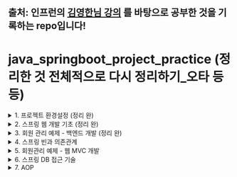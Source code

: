 ## 출처: 인프런의 [김영한님 강의](https://www.inflearn.com/course/%EC%8A%A4%ED%94%84%EB%A7%81-%EC%9E%85%EB%AC%B8-%EC%8A%A4%ED%94%84%EB%A7%81%EB%B6%80%ED%8A%B8) 를 바탕으로 공부한 것을 기록하는 repo입니다!

# java_springboot_project_practice (정리한 것 전체적으로 다시 정리하기_오타 등등)

<details>
<summary>1. 프로젝트 환경설정 (정리 완)</summary>
<div markdown="1">

## 1. 프로젝트 환경설정 <br>
### 1-1. 프로젝트 생성
spring에서 운영하는 사이트로, spring boot 기반으로 프로젝트를 만들어주는 사이트

[spring initializer](https://start.spring.io/) ![](./images/chap1/1-1.png)
![](./images/chap1/1-2.png) 

<참고사이트: [[Java] Gradle, Groovy Gradle, Kotlin Gradle — 일단은 내 이야기](https://kdhyo98.tistory.com/87#Gradle%20%EC%9D%B4%EB%9E%80%3F-1), [Gradle User Manual](https://docs.gradle.org/current/userguide/userguide.html), [Kotlin DSL, Gradle 빌드 기본 언어 채택… 왜 Kotlin DSL일까?](https://blog.imqa.io/kotlin-dsl/), [‘Gradle Kotlin DSL’ 이야기 | 우아한형제들 기술블로그](https://techblog.woowahan.com/2625/)>

**Project**

- Gradle Groovy
  

**Language**

- Java
  

**Spring Boot**

- 원하는 버전, (SNAPSHOT - 만들고 있는 버전, M 시리즈 - 정식 릴리즈되지 않은 버전, 숫자만 있는 버전 - 정식 릴리즈 버전)
  

**Project metadata**

- Group - 보통 기업 도메인 명 (상관없다면 아무거나 적어도 무방)
  
- Artifact - 빌드 되어서 나오는 결과물
  
- Name, Description, Package name - 그대로 두거나 본인이 작성해도 무방
  

**ADD Dependencies...**

- 어떤 라이브러리를 이용할 것인가 정하는 것
  
- 웹 프로젝트라면 Spring web 검색해서 추가


**Generate**

- zip 파일이 다운되고 이를 Intellij에서 import하면 된다. <br><br>


  

Maven 이란

- 프로젝트를 진행하게 되면 많은 라이브러리들을 활용하게 되는데, 사용되는 그 수가 많아지면 이를 관리하는 것이 힘들어진다.
  
- Maven은 내가 사용한 라이브러리뿐만 아니라, 해당 라이브러리가 작동하는데 필요한 다른 라이브러리들까지 관리해서 네트워크를 통해 자동으로 다운 받아준다.
  
- 프로젝트의 전체적인 라이프사이클을 관리하는 도구이다.
  

Gradle 이란

- 기본적으로 빌드 배포 도구(Build Tool)이다.  JAVA, C/C++, Python 등을 지원한다.
  
- Maven은 XML로 라이브러리를 정의하고 활용하나 Gradle의 경우 별도의 빌드스크립트를 통해 사용할 어플리케이션 버전, 라이브러리 등의 항목을 설정할 수 있다.
  
- 장점으로는 스크립트 언어로 구성되어서 XML과 달리 변수 선언, if, else, for등의 로직이 구현가능하여 간결하게 코드 작성이 가능하다.
  

Gradle을 쓰는 이유

레거시 프로젝트, 과거 프로젝트의 경우 Maven으로 남아있는게 있지만, 요즘은 Gradle로 넘어가는 추세이다.<br><br><br>

<p align="center"><img src="./images/chap1/1-3.png"></p>

- java 밑에 패키지와 소스파일이 있음
  
- test는 테스트 코드와 관련된 파일들이 들어가 있음
  
  - 요즘 개발 트렌드에서는 테스트코드가 중요하다는 것을 의미
    
- resource 파일은 java 코드 파일을 제외한 xml 이나 설정 파일들이 들어가 있음

## [IntelliJ] Java 버전 바꾸는 법(JDK 버전)
**<u>오류사항 발생</u>**
- No matching variant of org.springframework.boot:spring-boot-gradle-plugin:3.1.3 was found. The consumer was configured to find a library for use during runtime, compatible with Java 8, packaged as a jar, and its dependencies declared externally, as well as attribute 'org.gradle.plugin.api-version' with value '8.2.1' but:

### 1. Project(단축키 Crtl + Shift + Alt + S)
  
  - 스프링 부트 3버전 대부터는 JDK 17부터 지원하기 때문에 jdk 1.8(java8)로 빌드하려고 할 때 발생하는 오류
    
  - SDK 17로 설정
    
  - Language level: SDK default
<p align="center"><img src="./images/chap1/1-4.png"></p>
    
### 2. Modules
  
  - Language level 변경
<p align="center"><img src="./images/chap1/1-5.png"></p>
    
### 3. SDKs 설정
  
  - 원하는 JDK 설정  
<p align="center"><img src="./images/chap1/1-6.png"></p>
  
### 4. Project Setting (단축키 Ctrl + Alt + S)
  
  - Build,Execution,Deployment  -> Build Tools -> Gradle
    
  - Gradle JVM 변경
<p align="center"><img src="./images/chap1/1-7.png"></p>
    
  - Build,Execution,Deployment  -> Compiler -> Java Compiler
    
  - Project bytecode version 변경  
<p align="center"><img src="./images/chap1/1-8.png"></p>
  
### 5. OS JDK 환경변수 설정 다시하기
  
<p align="center"><img src="./images/chap1/1-9.png"></p>
<p align="center"><img src="./images/chap1/1-10.png"></p>
  

## 수행 결과

<p align="center"><img src="./images/chap1/1-11.png"></p>

- 여기서,
  
<p align="center"><img src="./images/chap1/1-12.png"></p>
  
<p align="center"><img src="./images/chap1/1-13.png"></p>
  
<p align="center"><img src="./images/chap1/1-14.png"></p>
  
  - Stop하면
    
  
<p align="center"><img src="./images/chap1/1-15.png"></p>
  
- 동작원리
  
   ```java
    @SpringBootApplication
    public class HelloSpringApplication {
    
    	public static void main(String[] args) {
    		SpringApplication.run(HelloSpringApplication.class, args);
    	}
    
    }
   ```
    
  - SpringApplication.run 안에 HelloSpringApplicatin이라는 클래스를 넣어주면 @SpringBootApplication 어노테이션을 통해서 springboot 어플리케이션이 실행이 된다.
    
  - Tomcat을 내장하고 있는데 자체적으로 서버를 띄움
    
- 번외
  
  - 인텔리제이가 자바를 실행하면 직접 실행하는 것이 아니라 Gradle을 통해서 실행하게 되는데 Gradle을 통해서 실행하게 되면 느릴 때가 있음
    
  - Intellij 로 바꾸면 Intellij에서 자바를 바로 실행시켜서 좀 더 빠르다. (프로젝트를 연습하는 단계에서는 좀 더 편하다)
 
<p align="center"><img src="./images/chap1/1-17.png"></p>
<br><br>

### 1-2 라이브러리 살펴보기
<br>
<p align="center"><img src="./images/chap1/1-18.png"></p> <br>
땡겨온 라이브러리 spring-web, thymeleaf는 각각 또다른 라이브러리에 의존하고 있음 <br>
의존하는 라이브러리까지 다 땡겨와서 이용하게 된다. <br>

##### Spring Boot 라이브러리
- spring-boot-starter-web 대표적으로
  
  - spring-boot-server-tomcat
    
  - spring-webmvc
    
- spring-boot-starter-thymeleaf는 html을 렌더링해주는 라이브러리 <br>
<p align="center"><img src="./images/chap1/1-19.png"></p>
<br>

- spring-boot-starter
  
  - spring-boot
    
  - autoconfigure
    
  - logging
    
  - core 관련한 라이브러리가 들어있음
    
- spring-boot-starter-logging
  
  - logback(실제 log를 어떤 구현체로 실행할 것인지), slf4j(인터페이스)가 들어있다
- log와 관련한 내용
  
  - 현업에 있는 개발자들은 System.out.println으로 거의 출력하지 않는다.
    
  - log로 출력을 해야 한다.
    
  - log로 남겨야 심각한 에러들을 따로 파일로 모아서 관리가 가능하기 때문
    
  - 취준이나 신입들은 log를 왜 쓰지라고 생각할 수 있음.
    
- spring-boot-starter-test
  
  - junit (테스트 프레임워크)
    
  - mockito (mock 라이브러리)
    
  - assertj (테스트 코드 편하게 작성하게 도와주는 라이브러리)
    
  - spring-test (스프링 통합 테스트)
  <br><br>
  
  ### 1-3 View 환경설정
  <br>
  <p align="center"><img src="./images/chap1/1-20.png"></p>
  <br>
  
  [spring-boot-docs](https://docs.spring.io/spring-boot/docs/current/reference/htmlsingle/#web.servlet.spring-mvc.welcome-page) 공식문서에서 내용을 찾을 수 있음

- main/resources/static 폴더 내에 index.html 파일을 만들어서 넣으면 Welcome page 기능을 제공한다.
  
<br>

- ```html
  <!DOCTYPE HTML>
  <html>
  <head>
      <title>Hello</title>
      <meta http-equiv="Content=Type" content="text/html; charset=UTF-8" />
  </head>
  <body>
  Hello
  <a href = "/hello">hello</a>
  </body>
  </html>
  ```
  <br>
  
- 단순히 파일을 서버에 던져준 것 밖에 안됨
  
- 템플릿 엔진이라는 것을 쓰면 모양을 바꿀 수 있다.
  
- 공식 사이트
  
  - [thymeleaf.org](https://www.thymeleaf.org/)
    
  - [스프링 공식 튜토리얼](https://spring.io/guides/gs/serving-web-content/)
    
  - [스프링 부트 메뉴얼](https://docs.spring.io/spring-boot/docs/current/reference/htmlsingle/)
    

- spring-boot-starter-thymeleaf가 위 html 파일을 꾸며주는 역할
  
- spring boot 메뉴얼 사이트에서도 지원하는 기능으로 thymeleaf가 있는 것을 확인할 수 있다.
<br>
<p align="center"><img src="./images/chap1/1-21.png"></p>
<br>

```java
pacakage hello.hellospring;

import...

@SpringBootApplication
public class HelloSpringApplication{
    pubilc static void main(String[] args){
        SpringApplication.run(HelloSpringApplication.class, args);
    }
}
```
<br>

##### 화면 구성을 위한 작업

- Web Application에서 첫 진입이 Controller
  
- controller 패키지를 만든다.
  
- HelloController 클래스 파일을 만든다.

<br>
<p align="center"><img src="./images/chap1/1-22.png"></p>
<br>

```java
import org.springframework.stereotype.Controller;
import org.springframework.ui.Model;
import org.springframework.web.bind.annotation.GetMapping;

@Controller
public class HelloController {
      // Web application에서 /hello 라고 입력값이 들어오면
      // @GetMapping 부분이 호출이 된다.
    @GetMapping("hello")
    public String hello(Model model){
        model.addAttribute("value", "welcome!!");
        return "hello";

    }
}
```
<br>

- Web application에서 /hello라고 입력값이 들어오면

```java
    @GetMapping("hello")
    public String hello(Model model){
        model.addAttribute("value", "welcome!!");
        return "hello";
```
<br>

- 위 코드 부분을 호출해준다.
  
- model은 MVC에서의 M에 해당
  
- Model 객체는 Controller에서 생성된 데이터를 View로 전달할 때 사용한다.

```html
<!DOCTYPE HTML>
<html xmlns:th="http://www.thymeleaf.org">
<head>
    <title>Hello</title>
    <meta http-equiv="Content-Type" content="text/html; charset = UTF-8"/>

</head>
<body>
<p th:text="'HELLO!!' + ${value}">처음이시군요. 고객님</p>
</body>
</html>
```
<br>

- 위 value값에 "welcome!!"이 들어가서 홈페이지에 <br>

<p align="center"><img src="./images/chap1/1-23.png"></p>

- 위 그림처럼 뜨게 된다. <br><br>

##### 전체 과정 설명 <br>

<p align="center"><img src="./images/chap1/1-24.png"></p> <br>

- 웹 브라우저가 localhost:8080에서 /hello를 스프링 부트쪽으로 던지게 되면 내장된 Tomcat server가 spring에게 다시 보내고
  
- spring은 HelloController를 찾은 뒤 이 내부에 <br>

```java
@Controller
public class HelloController {
      // Web application에서 /hello 라고 입력값이 들어오면
      // @GetMapping 부분이 호출이 된다.
    @GetMapping("hello")
    public String hello(Model model){
        model.addAttribute("value", "welcome!!");
        return "hello";

    }
}
```
<br>

- @GetMapping(get, post 에서의 get을 의미)의 "hello"와 매칭되게 됨
  
- 그러면 HelloController 내의 @GetMapping이 선언된 hello 라는 메서드가 실행된다.
  
- spring이 model을 만들어서 넘겨주는데 model에 "value"와 "welcome!!"을 담아서 view로 넘겨주게 된다
  
- return "hello";
<br>

<p align="center"><img src="./images/chap1/1-25.png"></p> <br>

- hello.html로 model을 넘기는 것
  
- spring boot는 return "hello"; 하게 되면
  
- viewResolver에 의해서
  
- resource/templates 내의 hello를 찾게 된다.
  
- hello.html을 찾아서 랜더링한다.
  
- 요약: 컨트롤러에서 리턴 값으로 문자를 반환하면 'viewResolver'가 화면을 찾아서 처리한다.
  
  - spring boot 템플릿엔진 기본 viewName 매핑
    
  - `resources:template/` + {viewName} + `.html`
    
- 참고사항
  
  - `spring-boot-devtools` 라이브러리를 추가하면 `html` 파일을 컴파일만 해주면 서버 재시작 없이 view 파일 변경이 가능하다.
 
</div>
</details>
  
<details>
<summary>2. 스프링 웹 개발 기초 (정리 완)</summary>
<div markdown="1">

## 2. 스프링 웹 개발 기초 <br>
  
크게 3가지 방법이 있음

- 정적 컨텐츠
  
  - 파일 자체를 웹 브라우저에 전달(서버에서 가공하지 않고 파일 전달)
    
  - 클라이언트의 요청을 받으면 서버에 미리 저장된 HTML, CSS, JS 등의 파일을 그대로 보여주는 것
    
  - 미리 저장된 파일을 그대로 보여주기 때문에 클라이언트들의 요청에 대해 동인한 결과를 보여준다.
    
- MVC 템플릿 엔진 (Model, View, Controller)
  
  - 서버에서 동적으로 HTML을 변환하여 웹 브라우저로 보내주는 역할
    
  - Model: 어플리케이션이 무엇을 할 것인지
    
  - View: 화면에 보여주기 위한
    
  - Controller: 모델이 어떻게 처리할지
    
- API
  
  - JSON과 같은 데이터 구조 포맷으로 클라이언트들에게 전달하는 방식, 화면은 클라이언트쪽에서 그린다.
    
  - 서버끼리는 html 필요없이 데이터만 주고 받으면 됨. 서버끼리 통신할 때 사용함
    
  - view 없이 그대로 http body에 전달하는 방식 <br>

  #### 2-1 정적 컨텐츠

- HTML 작성
  
  - spring boot는 정적 컨텐츠 기능을 제공한다. `/main/resources/static` 하위 폴더에 `hello-static.html` 파일을 생성하고 간단하게 살펴보기 위해서 아래 코드처럼 작성해본다.
    
    `hello-static.html`
    
    ```html
    <!DOCTYPE HTML>
    <html>
    <head>
        <title>static content</title>
        <meta http-equiv="Content-Type" content="text/html; charset=UTF-8" />
    
    </head>
    <body>
    정적 컨텐츠입니다.
    </body>
    </html>
    ```
    
- 클라이언트로부터 `localhost:8080/hello-static.html` 요청이 스프링 부트로 들어가게 되면 Tomcat 서버를 거치고 컨트롤러에서 `hello-static` 에 매핑하는 컨트롤러가 있는지 우선 확인한다.
  
- 즉, `hello-static` 관련 컨트롤러를 찾음.
  
- 동작이 없을 경우 `/resources/static` 하위에서 해당하는 파일을 찾아서 보내준다. <br>

#### 2-2 동적 컨텐츠
##### 2-2-1 MVC와 템플릿 엔진을 이용한 웹 개발 <br>

- MVC 라는 건 Model, View, Controller를 의미
  
- 과거에는 Controller와 View가 따로 분리되어 있지 않았음
  
- View에서 다 했음 (모델 1 방식)
  
- Model, View, Controller로 나누는 것이 일반적

==========================================================================

##### __spring MVC 패턴에 대한 간단한 설명

참고사이트: [스프링부트, MVC 패턴 Controller(컨트롤러)의 역할과 생성 (URI)](https://sudo-minz.tistory.com/25)

- Application의 역할을 Model, View, Controller로 나누어서 이들 사이 상호작용을 통제하는 아키텍처 패턴이다.
  
  1. Model: 목표하는 비즈니스를 구현한 것
    
  2. View: 화면에 표현하는 것
    
  3. Controller: 위 2가지의 상호작용을 통제하는 것
 


  
- 위에서 만들었던 HelloController.java 파일에 추가를 해보자 (1-3 View 환경설정에서 헀음)
  
  ```java
  package com.example.hellospring.controller;
  
  import org.springframework.stereotype.Controller;
  import org.springframework.ui.Model;
  import org.springframework.web.bind.annotation.GetMapping;
  
  @Controller
  public class HelloController {
      @GetMapping("hello")
      public String hello(Model model){
          model.addAttribute("value", "welcome!!");
          return "hello";
  
      }
  
      // 추가된 부
      @GetMapping("hello-mvc")
      // @RequestParam 외부에서 값을 받겠다.
      // Model에 담으면 view에서 렌더링할 때 쓸 것
      public String helloMvc(@RequestParam("name") String name, Model model){ // 웹사이트 url을 바꿔서 값을 얻겠다.
          model.addAttribute("name", name); // "name" 이라는 key 값에 name value값을 model에 담는다.
          return "hello-template";
      }
  }
  ```
  
- `@RequesParam`: 외부에서 값을 받아서 View로 값을 넘겨준다.
  
  - `@RequestParam("가져올 데이터의 이름") [데이터타입] [가져온데이터를 담을 변수]`
- 여기서는 `"name"`이라는 String 타입 값을 받아서 `Model 객체`에 넣고, `Model 객체`를 `View`로 넘겨준다.
  
- 넘겨주는 `html`은 `hello-template.html` 이다.
  
- 그럼, `hello-template.html`을 만들고 간단하게 코드를 작성해보자
  

```html
<!DOCTYPE HTML>
<html xmlns:th="http://www.thymeleaf.org">
<body>
<p th:text="'HELLO!!' + ${name}">hello! client</p>
</body>
</html>
```

- `<p>`의 hello! client는 name값이 존재하게 되면 `HELLO!! {name}`으로 치환되게 된다.
  
- 이제 `http://localhost:8080/hello-mvc` 에 들어가보면 <br>

<p align="center"><img src="./images/chap2/2-2.png"></p> <br>

- 에러가 뜨는 것을 확인할 수 있다. <br>

<p align="center"><img src="./images/chap2/2-3.png"></p> <br>

<p align="center"><img src="./images/chap2/2-4.png"></p> <br>

<p align="center"><img src="./images/chap2/2-5.png"></p> <br>

- default가 true이며, 이는 넘어온 값이 존재해야 한다는 것을 의미
  
- **넘어온 name 값이 없어서 에러가 발생한 것**
  
- 그러면 url 상에서 값을 넘겨줘보자 <br>

<p align="center"><img src="./images/chap2/2-6.png"></p> <br>

<p align="center"><img src="./images/chap2/2-7.png"></p> <br>

<p align="center"><img src="./images/chap2/2-9.png"></p> <br>

- 페이지 소스 보기를 하면 이미지

<p align="center"><img src="./images/chap2/2-8.png"></p> <br>

- HTML로 이루어진 것을 확인할 수 있다.
  
- `String name= spring!!!!!` 이 되고
  
- `model.addAttribute("name", name);` 에 의해 model에 담겨서 템플릿에 넘겨준다.
  
- `<p th:text="'HELLO!!' + ${name}">hello! client</p>` 에서 model의 key값인 name의 value 값을 받아서 `hello! client` 대신해서 `'HELLO!!' spring!!!!!`을 출력하게 된다.
  
- 정적 컨텐츠와는 다르게 HTML로 변환 후 웹 브라우저에 넘겨준다. <br>

##### 2-2-2 API 방식

１。이전에 만들었던 HelloController.java에 코드를 추가해보자

```java
    @GetMapping("hello-string")
    @ResponseBody // html의 body 태그가 아닌 http에서 header와 body 부분에서 body부분에 데이터를 직접 넣어주겠다.
    public String helloString(@RequestParam("name") String name){
        return "hello" + name;
    }
```

- 이전 템플릿 엔진과이 차이는 view가 없고 데이터 그대로 출력한다.
  
- 위에서 한 것처럼 페이지 소스보기를 하면 <br>

<p align="center"><img src="./images/chap2/2-10.png"></p> <br>

- HTML이 아니라 데이터 그대로를 출력한 것을 확인할 수 있다. <br>

２。이전에 만들었던 HelloController.java에 코드를 추가해보자 <br>

```java
    @GetMapping("hello-api")
    @ResponseBody
    public Hello helloApi(@RequestParam("name") String name) {
        Hello hello = new Hello();
        hello.setName(name);
        return hello;
    }


    static class Hello{
        private String name;

        public String getName() {
            return name;
        }

        public void setName(String name) {
            this.name = name;
        }
    }
```
<br>

- Hello 타입의 hello 객체를 만들어서 입력 받은 name 값을 hello 객체에 넣어준다.
  
- 아까와 다르게 문자열이 아니라 객체를 return으로 넣어준다면? <br>

<p align="center"><img src="./images/chap2/2-11.png"></p> <br>

- HTML이 아닌 데이터를 웹 브라우저로 보냈으며, JSON 형식으로 보낸 것을 확인할 수 있다. <br>

2-1. 동작 원리

<p align="center"><img src="./images/chap2/2-12.png"></p> <br>

- @ResonseBody가 없다면
  
  - viewResolver가 템플릿을 찾고 HTML로 변환 후 웹 브라우저에 보냈음
- @ResponseBody를 사용한다면
  
  - 데이터를 그대로 넘기게 됨.
    
  - 문자라면 그대로 넘기는데 객체라면?
    
  - 객체라면 JSON 형식으로 반환해서 HTTP 응답으로 반환한다.
    
  - HTTP의 BODY 에 문자 내용을 직접 반환
    
  - `viewResolver` 대신에 `HttpMessageConverter` 가 동작한다.
    
  - 기본 문자처리: `StringHttpMessageConverter`
    
  - 기본 객체처리: `MappingJackson2HttpMessageConverter`
    
  - byte 처리 등등 기타 여러 HttpMessageConverter가 기본으로 등록되어 <br>

### 요약

- 정적 컨텐츠: 파일 그대로를 웹 브라우저에 보내는 방식
  
- 동적 컨텐츠
  
  - MVC 방식: HTML로 변환 후 웹 브라우저에 보내는 방식
    
  - API 방식: 데이터로 변환 후 웹 브라우저에 보내는 방식
    

```java
    static class Hello{
        private String name;

        public String getName() {
            return name;
        }

        public void setName(String name) {
            this.name = name
      }
```

- Getter Setter 개념
  
  - private으로 접근 못하게 하고
    
  - 외부에서 접근하려면 getName, setName으로 접근하게끔 하는 것
    
  - 이를 java bean 표준 방식이라고 한다.
    
  - 또 다른 용어로 property 접근 방식이라고 한다.
  


</div>
</details>

<details>
<summary>3. 회원 관리 예제 - 백엔드 개발 (정리 완)</summary>
<div markdown="1">

## 3. 회원 관리 예제 - 백엔드 개발 <br>

##### 3-1. 비즈니스 요구사항 정리  <br>

```
- 비즈니스 요구 사항 정리

- 회원 도메인

- 회원 도메인을 저장하고 불러올 수 있는 repository 객체 만들기

- 만든 repository가 정상 동작하는지 테스트하는 테스트 케이스 작성
```

비즈니스 요구사항 정리 (간단한 비즈니스)

- 데이터: 회원 ID, 이름
  
- 기능: 회원 등록, 조회
  
- 가정한 상황 : 개발자가 개발해야 하는 시점에 데이터 저장소가 선정되지 않았음

<p align="center"><img src="./images/chap3/3-1.png"></p> <br>

#### 3-2. 회원 domain과 repository 만들기

1. domain 폴더 만들고 그 안에 Member 클래스 만들기

```java
package hello.hellospring.domain;

public class Member{

    private Long id;
    private String name;

    public Long getId(){
        return id;
    }
    public void setId(Long id){
        this.id = id;
    }
    public String getName(){
        return name;
    }
    public void setName(String name){
        this.name =  name;
    }
}
```

- 고객이 정하는 아이디가 아니라 데이터를 구분하기 위한 시스템이 정하는 아이디
  
- getter, setter 만들기
  

2. 회원 객체를 담을 리포지토리 만들기 (repository 폴더 만들기)
  
  2-1. MemberRepository 라는 interface 만들기

<p align="center"><img src="./images/chap3/3-2.png"></p> <br>

```java
package hello.hellospring.repository;

import hello.hellospring.domain.Member;

public interface MemberRepository{
    Member save(Member member);
    Optional<Member> findById(Long id);
    Optional<Member> findByName(String name);
    List<Member> findAll();
}
```

- save 하면 저장된 회원 정보가 반환이 된다.
  
- Optional 이란 (java 8에 들어간 기능)
  
  - findById 나 findByName의 반환값이 null 일 수 있는데 이 null 값을 Optional로 감싸서 처리하는 것(다음 수업에 배울 것).
 
- interface 동작원리
  
  - save를 통해 회원 정보 저장소에 저장한다.
    
  - findById, findByName을 통해서 회원의 정보를 찾는다.
    
  - findAll을 통해서 모든 회원 정보 반환한다.
    

3. MemoryMemberRepository 구현체 만들기

```java
// 전체 코드

public class MemoryMemberRepository implements MemberRepository {

    // 저장할 곳 선언
    private static Map<Long, Member> store = new HashMap<>();
    private static long sequence = 0L; // 0 1 2... key값을 생성하는 것 


    // 1번
    @Override
    public Member save(Member member){
    member.setId(++sequence); // id 설정한다. 
    store.put(member.getId(), member); // 그 후 stored 한다.
    return member; // 저장된 값을 반환해준다. 이렇게 감싸서 null이라도 넘겨주면
    // 클라이언트쪽에서 뭐라도 할 수 있음    
    }


    // 2번
    @Override
    public Optional<Member> findById(Long id){
        // null이 반환될 것 같으면 Optional로 감싼다.
        return Optional.ofNullable(store.get(id)); // store에서 id값을 가져온다.
    }


    // 3번
    @Override
    public Optional<Member> findByName(String name){
        return store.values().stream()
                .filter(member -> member.getName().equals(name))
                .findAny();
    }

    // 4번
    @Override
    public List<Member> findAll() {
        return null;
    }

}
```

- 저장을 어딘가 해야 함
  
  - Map을 이용했음
    
  - 현업에서는 변수를 공유할 경우 동시성 문제 때문에 `HashMap`이 아닌  `ConcurrnetHashMap`을 사용하지만 지금처럼 간단한 프로젝트는 그냥 `HashMap` 사용함
    
  - long 또한 동시성 문제 때문에 현업에서는 `AtomicLong`을 쓴다. 마찬가지로, 간단한 예제이므로 그냥 `long` 사용함
    
- store에다가 넣기 전에 member의 id값을 세팅해준다.
  
  ```java
      private Long id; //시스템이 정해주는 값
      private String name; // 사용자가 기입한 값
  ```
  
- store에 저장하면 그 값을 반환한다.
  

```java
    // 2번
    // 이렇게 코드를 작성하면 만약 null 값이 반환된다면?
    // 클라이언트쪽에서는 아무것도 못함
    @Override
    public Optional<Member> findById(Long id){
        // null이 반환될 것 같으면 Optional로 감싼다.
        return store.get(id); // store에서 id값을 가져온다.
    }

==>   
    @Override
    public Optional<Member> findById(Long id){
        // null이 반환될 것 같으면 Optional로 감싼다.
        return Optional.ofNullable(store.get(id)); // store에서 id값을 가져온다.
    }
```

```java
    // 3번

    @Override
    public Optional<Member> findByName(String name){
        return store.values().stream()
                .filter(member -> member.getName().equals(name))
                .findAny();
    }
```

- stream()을 통해 컬렉션에 들어있는 elements들을 순회하면서
  
- member의 getName과 parameter로 입력된 name 값이 같은지 판단한다.
  
- 같은 경우에만 filter 되고 이를 반환한다.
  
- findAny는 stream에서 가장 먼저 탐색되는 element를 return
  
- return값은 Optional로 반환이 된다.
  
- 끝까지 찾았는데 없다면 Optional에 null이 들어가서 반환된다.
  

```java
    // 4번
    @Override
    public List<Member> findAll() {
        return new ArrayList<>(store.values();
    }
```

- store에 담겨있는 것들은 member들이며 member들이 반환된다.

##### 3-3. Repository 테스트 케이스 작성 및 검증

##### 다 작성했는데 어떻게 검증할까?

=> 테스트 케이스를 작성해서 검증한다.

검증은

- 자바의 main 메서드를 통해 실행하거나
  
- 웹 어플리케이션의 컨트롤러를 통해 해당 기능을 실행해서 검증가능하다.
  
- 반복 실행하기 어렵고, 여러 테스트를 한번에 실행하기 어렵다.
  

=> JUnit 이라는 프레임워크를 통해 문제를 해결함

<p align="center"><img src="./images/chap3/3-3.png"></p> <br>

```java
package com.example.hellospring.repository;

import com.example.hellospring.domain.Member;
import org.junit.jupiter.api.Assertions;
import org.junit.jupiter.api.Test;

public class MemoryMemberRepositoryTest { // 굳이 public 할 필요는 없음

    MemberRepository repository = new MemoryMemberRepository();

    @Test
    public void save(){
        Member member = new Member();
        member.setName("spring");

        repository.save(member);

        Member result = repository.findById(member.getId()).get();
        Assertions.assertEquals(member, result);
    }
}
```

<p align="center"><img src="./images/chap3/3-4.png"></p> <br>

- 내가 짠 코드가 제대로 동작하는지 체크하기 위해서
  
- 새로 만든 객체 member에 "spring"이라는 name값을 넣어주고
  
- DataBase에 저장한 result의 값이 새로 만든 member와 같은지 확인한다.
  
- 즉, 새로 만든 객체와 그 객체를 DB에 저장하고 꺼낸 객체가 같은지 확인하는 것.
  
- 여기서, Assertions 기능을 사용한다.
  

```java
// org.junit.jupiter.api의 Assertions를 사용하면
Assertions.assertEquals(expected, actual);

// org.assertj.core.api의 경우
Assertions.assertThat(expected).isEqualTo(actual);
```

- expected(기대하는 값: 내가 저장소에 저장한 값이 member니까 member가 튀어나오겠지)
  
- actual(실제 값: 저장한 값을 꺼냈을 때 그 값)
  
- 아무 문제 없으면 아래 그림처럼 녹색불 뜬다.

<p align="center"><img src="./images/chap3/3-4.png"></p> <br>

##### Assertions.assertEquals(expected, actual);

[참고사이트](https://stackoverflow.com/questions/26102865/assertequals-what-is-actual-and-what-is-expected)

- JUnit 프레임워크 Assertions.assertEquals(expected, actual)
  
- TestNG 프레임워크 Assertions.assertEquals(actual, expected)
  
- 어떤 테스트 프레임워크를 사용하냐에 따라 값의 순서가 달라서 헷갈릴 수 있다.
  
- 물론, 결과값이 true일 경우 문제가 되지 않는다.
  
- 하지만, 테스트 결과값이 false일 경우 (예: JUnit)
  
- 실제로는 expected(예상한 값)은 맞았고 actual이 틀렸지만
  
- expected가 false의 원인이라고 반대로 말하기 때문
  
- 그래서, 직관적으로 알기 쉬운
  
- Assertions.assertThat(expected).isEqualTo(actual); 가 나을 수 있다.
  
- 아래 그림이 JUnit에서 반대로 넣을 경우
  
- <u>각 테스트 프레임워크의 convention을 잘 따르자!</u>

<p align="center"><img src="./images/chap3/3-5.png"></p> <br>

<p align="center"><img src="./images/chap3/3-6.png"></p> <br>


```java
package com.example.hellospring.repository;

import com.example.hellospring.domain.Member;
//import org.junit.jupiter.api.Assertions;
import org.assertj.core.api.Assertions;
import org.junit.jupiter.api.Test;

import java.util.List;

import static org.assertj.core.api.Assertions.*;

public class MemoryMemberRepositoryTest { // 굳이 public 할 필요는 없음

    MemberRepository repository = new MemoryMemberRepository();

    @Test
    public void save(){
        Member member = new Member();
        member.setName("spring");

        repository.save(member);

        Member result = repository.findById(member.getId()).get();
        Assertions.assertThat(result).isEqualTo(member);
    }

    @Test
    public void findByName(){
        Member member1 = new Member();
        member1.setName("spring1");
        repository.save(member1);

        Member member2 = new Member();
        member2.setName("spring2");
        repository.save(member2);

        Member result = repository.findByName("spring1").get();
        Assertions.assertThat(result).isEqualTo(member1);
    }

    @Test
    public void findAll(){
        Member member1 = new Member();
        member1.setName("spring1");
        repository.save(member1);

        Member member2 = new Member();
        member2.setName("spring2");
        repository.save(member2);

        List<Member> result = repository.findAll();
        Assertions.assertThat(result.size()).isEqualTo(3);
    }

}
```

- findByName()까지 test했을 때 문제없었는데 findAll()을 넣고 test 돌렸더니 에러가 발생

<p align="center"><img src="./images/chap3/3-7.png"></p> <br>

- 왜일까?
  
- 테스트의 순서는 보장이 되지 않는다.
  
- 순서에 의존적으로 설계해서는 안된다.
  
- 즉, 순서 상관없이 메서드별로 따로 동작하도록 설계를 해야 한다.
  
- 위에서 보는 것처럼 findAll()이 먼저 실행이 되고 repository에 member1 객체가 저장이 된다.
  
- 그 다음 findByName() 메서드를 수행하는데 member1의 새로운 객체가 또 생성이 된다.
  
- 그러나, 이름이 "spring1"로 같기 때문에 이전의 member1 객체를 불러서 false가 된 것. **<u>다른 객체가 나온 것</u>**
  

##### 하나의 메서드에 대한 테스트가 끝나면 저장소 데이터를 CLEAR 시키자

```java
// test 폴더의 MemoryMemberRepositoryTest.java
    // interface를 테스트하는 것이 아니므로 MemoryMemberRepository로 바꾼다.
    MemoryMemberRepository repository = new MemoryMemberRepository();


    // Test 메서드가 끝날 때마다 수행하는 @AfterEach 선언    
    @AfterEach
    public void aterEach(){
        repository.clearStore();
    }
// main 폴더의 MemoryMemberRepository.java 
    // 맨 밑에 추
    public void clearStore(){
        store.clear();
    }
```

- 각 Test 메서드가 끝날 때마다 수행하는 @AfterEach 선언한다.
  
- interface를 테스트하는 것이 아니므로 MemoryMemberRepository로 바꾼다.
  
- Test 메서드가 끝날 때마다 repository를 지운다.
  

##### 다시 테스트 시킨 결과

<p align="center"><img src="./images/chap3/3-8.png"></p> <br>

##### 테스트만 해도 굉장히 깊은 내용

- 지금 한 것은 개발을 진행한 뒤 Test 케이스(여기서는 MemoryMemberRepository)를 작성했음
  
- 이 방식을 뒤집어서 Test 케이스를 작성한 뒤에 개발을 시작할 수 있다.
  
- 이를 TDD (Test-Driven Development) 라고 한다.
  
- 나는 세모 모양 결과물을 만들고 싶다
  
- 그럼 세모 모양 결과물을 만들기 시작하는 것이 아니라
  
- 세모 모양 틀(테스트)을 먼저 만들어놓고 이 틀에 내 결과물을 끼워넣어서 테스트를 하는 것
  

##### 번외: 여러 Test를 했는데 결과창에 하나만 나온다면?

<p align="center"><img src="./images/chap3/3-9.png"></p> <br>

- File - settings - Preferences - Build, Execution, Deployment - Build Tools - Gradle 이동
  
- Run tests using의 속성을 Intellij IDEA로 변경해주고 apply

<p align="center"><img src="./images/chap3/3-10.png"></p> <br>

<p align="center"><img src="./images/chap3/3-11.png"></p> <br>

- 맞게 나온다!

##### 3-4. 서비스 개발

- service 폴더 만들기, 폴더 안에 MemberService 클래스 만들기
  
- 기존에 만들었던 저장소 가져오기
  
- 회원 가입 만들기
  

```java
    private final MemberRepository memberRepository = new MemoryMemberRepository();

    /* 회원가입 */
    public Long join(Member member){
        // 같은 이름이 있는 중복 회원 X
        Optional<Member> result = memberRepository.findByName(member.getName());
        result.ifPresent(m ->{
            throw new IllegalStateException("이미 존재하는 회원입니다.");
        });

        memberRepository.save(member); //
        return member.getId(); // 단순히 id만 반환해보자
    }
```

- 이미 값이 존재하면 throw new 한다.
  
  - 반환된 값이 Optional이기 때문에 가능한 것
    
  - Optional로 안하면 `if null이 아니면`이라고 구현했을 것
    
  - Optional로 감싸면 이 안에 Member 객체가 있다.
    
  - 그러면 Optional의 여러 메서드를 사용할 수 있다.
    
  - Optional을 사용해서 `ifPresent`를 사용할 수 있음.
    
  - `Member member1 = result.get();`
    
    - 이렇게 쓸 수 있지만 직접 꺼내는 것을 권장하지는 않음.
   
<p align="center"><img src="./images/chap3/3-13.png"></p> <br>

  - `orElseGet` 메서드를 통해서 값이 있으면 가져오지만 값이 없다면 없을 경우에 대해 대응 방법이 구현가능하다.
    
- 코드의 가독성을 위해 아래처럼 바꿀 수 있다.
  

```java
        Optional<Member> result = memberRepository.findByName(member.getName());
        result.ifPresent(m ->{
            throw new IllegalStateException("이미 존재하는 회원입니다.");
        });

        ==> 첫줄 result와 둘째줄 result를 묶는 느낌이다.

        memberRepository.findByName(member.getName());
                .ifPresent(m ->{
                throw new IllegalStateException("이미 존재하는 회원입니다.");
                });
```

- Extract Method: 한 메서드에 세세한 처리가 많을 때 그런 처리를 묶어서 나누고 독립된 메서드로 추출하는 것
  
- Intellij 단축키 : `crtl` + `alt` + `m`
  
  - 만약 단축키가 안먹힌다면 Geforce Experience 게임 내 오버레이 해제
    
  - 또는 다른 프로그램에서 해당 단축키를 사용하는지 확인해볼 것

```java
    public Long join(Member member){

        validateDuplicateMember(member); // 중복 회원 검사

        memberRepository.save(member); 
        return member.getId(); 
    }

     private void validateDuplicateMember(Member member) {
     memberRepository.findByName(member.getName())
             .ifPresent(m ->{
                 throw new IllegalStateException("이미 존재하는 회원입니다.");
             });
    }
```

##### 전체 코드

```java
package com.example.hellospring.service;

import com.example.hellospring.domain.Member;
import com.example.hellospring.repository.MemberRepository;
import com.example.hellospring.repository.MemoryMemberRepository;

import java.util.List;
import java.util.Optional;

public class MemberService {

    private final MemberRepository memberRepository = new MemoryMemberRepository();

    /* 회원가입 */
    public Long join(Member member){
        // 같은 이름이 있는 중복 회원 X
//        Optional<Member> result = memberRepository.findByName(member.getName());
//        result.ifPresent(m ->{
//            throw new IllegalStateException("이미 존재하는 회원입니다.");
//        });

        validateDuplicateMember(member);

        memberRepository.save(member); //
        return member.getId(); // 단순히 id만 반환해보자
    }

    private void validateDuplicateMember(Member member) {
        memberRepository.findByName(member.getName())
                .ifPresent(m ->{
                    throw new IllegalStateException("이미 존재하는 회원입니다.");
                });
    }

    /*전체 회원 조회*/
    public List<Member> findMembers(){
        return memberRepository.findAll();
    }

    public Optional<Member> findOne(Long memeberId){
        return memberRepository.findById((memeberId));
    }

}
```

- 중복 회원 검사는 제대로 하는지, 오류가 발생했을 때 오류메세지는 잘 띄우는지 테스트해봐야 한다.

##### Optional에 대한 Tip [참고사이트: 망나니개발자](https://mangkyu.tistory.com/203)

- 연습하는 단계이므로 위 프로젝트는 그냥 진행함. 하지만,
- Optional을 바로 반환하는 것은 좋지 못하다.
- 깊게 배우고 싶다면 위 사이트나 이펙티브 자바 책을 살펴볼 것


Optional 만들어진 의도 및 올바른 사용법

- 만들어진 이유
  
  - null을 반환하면 오류가 발생할 가능성이 매우 높은 경우에 오류를 발생시키지 않고 메소드의 반환 타입으로 사용되도록 설계되었음.
- 장점
  
  - 코드가 `Null - safe` 해진다.
    
  - 가독성이 좋아진다.
    
  - 어플리케이션이 안정적이게 된다.
    
  - 위 장점은 제대로 사용했을 때 경우임
    
- 제대로 쓰지 않으면 위험하다
  
  - NullPointerException 대신 NoSuchElementException이 발생할 수 있음
    
    - 값이 있는지 판단하지 않고 쓴다면 NSEE가 발생
  - 이전에 발생하지 않았던 문제가 발생함
    
    - 문제가 되는 대표적인 경우가 직렬화(Serialize)를 할 때
      
    - Optional은 직렬화를 지원하지 않음
      
    - 캐시나 메세지큐 등과 연동할 때 문제 발생할 수 있음
      
  - 코드의 가독성을 떨어뜨림
    
    - Optional을 쓰기 위해 값의 유무 검사를 여러 번 할 수도 있다.
  - 시간적, 공간적 비용이 증가함
    
    - 공간적 비용: Optional은 객체를 감싸는 컨테이너이므로 Optional 객체 자체를 저장하기 위한 메모리가 추가로 필요하다.
      
    - 시간적 비용: Optional 안에 있는 객체를 얻기 위해서는 Optional 객체를 통해 접근해야 하므로 접근 비용이 증가한다.
      
- 올바른 사용법
  
  - Optional 변수에 `Null`을 할당하지 않아야 한다.
    
    - `Null`을 할당하는 것은 Optional 변수 자체가 `Null`인지 또 검사해야 하기 때문
      
    - 값이 없다면 `Optional.empty()`로 초기화 하자
      
  - 값이 없을 때 `Optional.orElseX()`로 기본 값을 반환하자.
    
    - 가급적이면 `isPresent()`로 검사하고 `get()`으로 값을 꺼내기보다 `orElseGet` 등을 활용해 처리하자
      
    - `orElseGet`은 값이 준비되어 있지 않을 경우, `orElse`는 값이 준비되어 있는 경우에 사용한다.
      
    - 만약 `Null`을 반환해야 하는 경우 `orElse(Null)`을 활용하자.
      
    
    ```java
    private String findDefaultName() {
        return ...;
    }
    
    // AVOID
    public String findUserName(long id) {
    
        Optional<String> optionalName = ... ;
    
        if (optionalName.isPresent()) {
            return optionalName.get();
        } else {
            return findDefaultName();
        }
    }
    
    // PREFER
    public String findUserName(long id) {
    
        Optional<String> optionalName = ... ;
        return optionalName.orElseGet(this::findDefaultName);
    }
    ```
    
  - 단순히 값을 얻으려는 목적으로만 Optional을 사용하지 않아야 한다.
    
    - 차라리 직접 값을 다루자
  - 생성자, 수정자, 메서드 파라미터 등으로 Optional을 넘기지 말아라
    
  - Collection의 경우 Optional이 아닌 빈 Collection을 사용하자
    
  - 반환 타입으로만 사용하자.


##### 3-5. 회원 서비스 테스트

- 테스트 하고 싶은 클래스에 `ctrl` + `Enter` , Create Test를 클릭

<p align="center"><img src="./images/chap3/3-14.png"></p> <br>

- 또는 `ctrl` + `shift` + `T`

<p align="center"><img src="./images/chap3/3-15.png"></p> <br>

<p align="center"><img src="./images/chap3/3-16.png"></p> <br>

- 자동으로 Test 파일을 만들고 틀을 만들어준다.
  
- Test 코드는 build 될 때 실제 코드에 포함되지 않는다.
  

```java
//MemberService.java
    public Long join(Member member){


        validateDuplicateMember(member); // 중복회원 검증
        memberRepository.save(member); //
        return member.getId(); // 단순히 id만 반환해보자
    }

    private void validateDuplicateMember(Member member) {
        memberRepository.findByName(member.getName())
                .ifPresent(m ->{
                    throw new IllegalStateException("이미 존재하는 회원입니다.");
                });
    }
```

- 단순히 입력값이 제대로 저장되는지뿐만 아니라 `validataeDuplicateMember()` 또한 제대로 동작하는지 파악해야 한다.
  
- 중복 회원 검증 `throw new IllegalStateException("이미 존재하는 회원입니다.")` 가 출력이 제대로 되는지 테스트해야 한다.
  

##### 방법 1.

```java
    @Test
    public void DuplicateMemberCheck(){

        // 일부러 똑같은 이름으로 저장한다.
        Member member1 = new Member();
        member1.setName("spring");

        Member member2 = new Member();
        member2.setName("spring");

        memberService.join(member1);
        try{
            memberService.join(member2);
            fail();
        }catch(IllegalStateException e){
            assertThat(e.getMessage()).isEqualTo("이미 존재하는 회원입니다.");
        }

    }
```

- 일부러 똑같은 이름으로 다른 2개의 객체를 저장소에 저장한다.
  
- 우리가 원하는 건 예외상황이 발생해서 출력문 `"이미 존재하는 회원입니다."`가 제대로 뜨는지 확인해야 함
  
- `try-catch`문으로 할 수도 있다.
  
- **<u>우리가 원하는 건 예외가 발생해야 함</u>**
  
- `memberService.join(member2)`에서 예외상황이 발생하지 않고`catch문`으로 가지 못하면 Test 결과가 `true`가 뜨게 되고
  
- `validateDuplicateMember(member);`가 제대로 동작하지 않았다는 의미 ("spring"이란 똑같은 이름으로 저장소에 저장했음에도 불구하고)
  
- 그렇기 때문에 `fail()`메서드를 넣은 것
  
  - fail():
    
    - 무조건 실패로 AssertionError가 발생하고 다음 라인부터 실행되지 않습니다.
- `catch문`으로 들어가게 되면 `validateDuplicateMember(member);`에서 발생한 문구와 같은지 판단한다.
  

##### 방법 2.

```java
    @Test
    public void DuplicateMemberCheck(){
        //given
        // 일부러 똑같은 이름으로 저장한다.
        Member member1 = new Member();
        member1.setName("spring");

        Member member2 = new Member();
        member2.setName("spring");

        memberService.join(member1);
        assertThrows(IllegalStateException.class, () -> memberService.join(member2));
```

- **`asserThrows(발생이 예상되는 예외의 타입, 예외가 발생될 수 있는 코드 블록)`**
  
- 예상되는 Exception이 발생하면 해당 Exception을 return value로 반환한다. 아래 코드처럼 반환 메세지를 받아서 검증도 가능하다.
  

```java
 assertThrows(IllegalStateException.class, () -> memberService.join(member2))

 ==> 위 코드를 바꾼다면

 IllegalStateException e = assertThrows(IllegalStateException.class, () -> memberService.join(member2));
 assertThat(e.getMessage()).isEqualTo("이미 존재하는 회원입니다."); 
```

- 값이 같다면 테스트는 성공
  
- 값이 다르다면
  

```java
IllegalStateException e = assertThrows(IllegalStateException.class, () -> memberService.join(member2));
assertThat(e.getMessage()).isEqualTo("이미 존재하는 회원입니다.1111");
```

<p align="center"><img src="./images/chap3/3-17.png"></p> <br>

- 위 처럼 오류가 발생, 테스트 실패

##### 이전 DB에 저장된 값 clear 해주기

- 이전 값이 저장소에 계속 누적이 되기 때문에 테스트를 방해할 수 있다.
  
- 그래서, 하나의 메서드가 실행이 끝나면 저장소를 `clear()`해준다.
  

```java
    // 다른 클래스의 객체를 가져온다.
    MemoryMemberRepository memberRepository = new MemoryMemberRepository();

    // 저장소 clear하기
    @AfterEach
    public void aterEach(){

        memberRepository.clearStore();
    }
```

- 위 코드에서의 문제점이 있다.
  
- 이전에 만든 `MemoryMemberRepository`클래스의 저장소 객체와 `MemoryMemberRepositoryTest` 클래스에서 선언한 저장소 객체가 다르기 때문
  
  - 즉, 다른 DB라는 의미
- 물론, 위 프로젝트는 `static`으로 선언했기 때문에 테스트는 제대로 동작한다.
  
- `static`은 `instance`와 상관없이 클래스에 붙기 때문에 위 프로젝트는 제대로 동작

<p align="center"><img src="./images/chap3/3-18.png"></p> <br>

- 하지만, static이 아니라면?
  
  - 다른 `instance`이므로 문제 발생!!

##### static 저장소가 아닐 경우 개선 방법 (DI: Dependency Injection)

###### - 저장소를 만들 때 외부에서 값을 넣어주도록 설계한다.

- 이전 저장소 설계

```java
// MemoryService.java 
private final MemberRepository memberRepository = new MemoryMemberRepository();

// MemberServiceTest.java
    MemberService memberService = new MemberService();
    MemoryMemberRepository memberRepository = new MemoryMemberRepository(); // 다른 클래스의 객체를 가져온다.
```

- 개선된 저장소 설

```java
// MemoryService.java
private final MemberRepository memberRepository;

public MemberService(MemberRepository memberRepository){
    this.memberRepository = memberRepository;
}

// MemberServiceTest.java
MemberService memberService;
MemoryMemberRepository memberRepository;

// DB에 데이터가 누적돼서 테스트가 제대로 안될 수 있기 때문에 저장소 clear를 해준다.
@BeforeEach
public void beforeEach(){
    memberRepository = new MemoryMemberRepository();
    memberService = new MemberService(memberRepository);
}
```

- `MemoryService.java` 에서 `MemberRepository`를 `new 생성자`를 통해서 객체를 생성하지 않고 외부의 값을 넣어준다.
  
- `MemoryServiceTest.java`에서 테스트를 실행하기 전에 `@BeforeEach`를 통해서 **<u>값을 주입한다.</u>**
  
- 그러면, 테스트는 독립적으로 실행되어야 하며, 위 프로젝트 또한 독립적으로 테스트를 진행하게 될텐데
  
  1. `memberRepository = new MemoryMemberRepository();`를 통해서 저장소가 생성됨
    
  2. `memberService = new MemberService(memberRepository);`를 통해 값을 주입
    
  3. `memberRepository`` 저장소 값을
    
  4. ```java
      public MemberService(MemberRepository memberRepository){
        this.memberRepository = memberRepository;
      }
      // MemberService의 저장소로 주입
      ```
    
- 위 방법에 의해 같은 저장소를 공유하게 됨
  

##### 요약

- 저장소는 각 클래스별로 선언하게 되면 다른 객체
  
- 공유가 안될 수 있음
  
- DI 적용
  
- `MemberService클래스`에서 멤버변수에 `MemoryMemberRepository` 객체를 생성하지 않고 참조변수만을 선언한다.
  
- 생성자를 만들어 `MemoryMemberRepository` 객체를 주입받고 그 객체를 멤버변수 `MemberRepository`로서 사용하도록 한다.
  
- `MemberServiceTest클래스`에서 MemberService 생성자를 사용하여 `MemberService` 객체를 생성하는데 이 때, 생성자의 인자에 `MemoryMemberRepository` 객체를 생성해 주입한다.
  
- `MemberService클래스`에서 생성자를 만들었고 생성자의 인자로 `MemoryMemberRepository` 객체를 주입받고 그 객체를 멤버변수로 사용하기로 한 것.
  

========================================================================================

##### __궁금증

- ```java
  // MemoryService.java
  private final MemberRepository memberRepository;
  
  public MemberService(MemberRepository memberRepository){
      this.memberRepository = memberRepository;
  }
  ```
  
- 인터페이스를 구현한게 `MemoryMemberRepository`이다.
  
- 위 코드에서 `MemberRepository memberRepository;` 이게 아니라 `MemoryMemberRepository memberRepository;`로 선언해야 `MemoryMemberRepository`에서 구현한 내용을 이용할 수 있지 않을까?
  

##### __답변:

- `MemberRepository`를 인터페이스로 선언하고 `MemoryMemberRepository`를 구현한 클래스로 사용하는 것은 객체 지향 프로그래밍의 원칙 중 하나인 의존성 역전 원칙`(Dependency Inversion Principle)`을 따르기 위함
  
- DIP를 지킴으로써 다양한 `MemberXXXRepository`의 구현체 클래스를 코드의 변경 없이 교체하는 것을 확인하실 수 있다.
  
- 그것이 가능한 이유는 인터페이스에 의존했기 때문이며, 만약 ``MemoryMemberRepository`에서 정의한 메서드를 사용해야한다면 다음과 같은 방식을 고려하자.
  
  1. 해당 메서드를 `MemberRepository` 인터페이스에 추가하고, 필요한 경우 다른 구현체에도 메서드를 구현하자. 이렇게 하면 인터페이스를 통해 해당 메서드를 사용할 수 있다.
    
  2. `MemoryMemberRepository`에만 필요한 기능이라면, 별도의 인터페이스를 만들고 그 인터페이스에 해당 메서드를 정의하자. 그리고` MemoryMemberRepository`가 새로 만든 인터페이스를 구현하도록 하세요. 이후,` MemberService`에서 새로 만든 인터페이스를 사용하면 된다..
    
- 이렇게 함으로써 구현체 클래스에 의존하지 않고 인터페이스에 의존한 설계가 가능하도록 할 수 있다.
  

===========================================================================================

</div>
</details>

<details>
<summary>4. 스프링 빈과 의존관계</summary>
<div markdown="1">

## 4. 스프링 빈과 의존관계

- 화면에 사용자가 볼 수 있게끔 하려고 함
  
- `MemberController`가 `MemberService`를 통해서 회원가입 및 데이터를 조회하게 되는데 이를 의존 관계에 있다고 한다.
  
- `controller` 폴더에 `MemberController`라는 클래스를 만들자.
  
- `@Controller`가 붙여있다면 `spring`이 어노테이션이 붙은 클래스를 객체를 생성해서 관리하게 됨.
  
- `spring`은 이 클라스를 컨트롤러로 인식한다.
  
- 이를 `spring container에서 spring bean이 관리된다.` 라고 표현한다.
  
- `spring`에서는 객체를 `bean`이라는 이름으로 불린다.
  

```java
// MemeberController.java
@Controller
public class MemberController {
    private final MemberService meberService = new MemberService();
}
```

- `Controller(컨트롤러)`는 `화면(View)`과 `비즈니스 로직(Model)`을 연결시키는 역할인데
  
- View와 Model을 연결시키기 위해 회원 정보에 접근해야 할 것.
  
- 회원 정보에 접근하기 위해서 `MemberService` 객체를 생성한다고 한다면
  
- 객체는 `Spring Container`에 등록이 되고 `Container`로부터 받아서 쓰게 된다.
  
- 하지만, 여기서 위 코드의 문제점이 존재한다.
  
- `@Controller`는 `MemberController`만 있는 것이 아님
  
- 다른 컨트롤러가 회원 정보에 접근하기 위해 `MemberService` 를 이용해야 할 수도 있다.
  
- `MemberController`에 접근할 때마다 `MemberService`객체가 생성이 될텐데
  
- 즉, `MemberService` 객체는 여러 번 생성이 될 필요가 없다. (이번 프로젝트에서는 `MemberService` 기능이 그리 많지 않기 때문, 그 판단에 대해서는 추가적인 검색이 필요)
  
- 그렇다면 `Spring Container`에 직접 연결한다면?
  
  - `alt` + `insert` , Contruct 클릭
    
  - `@Autowired` 코드 작성하기
    
  
  ```java
  // MemeberController.java
  @Controller
  public class MemberController {
      private final MemberService meberService = new MemberService()
  
      @Autowired
      public MemberController(MemberService memberService){
          this.memberService = memberService;
      }
  }
  ```
  
- `memberController` 내의 생성자가 호출이 될 때 `@Autowired`에 의해서 `spring container`에 등록되어 있는 `memberService`를 객체를 가져와서 위 생성자 괄호() 안의 `memberService`에 넣어준다.
  
- 이를 `Dependency Injection`이라고 한다.
  
- 의존 관계를 주입해준다.
  
- 저장소도 마찬가지이다.

<p align="center"><img src="./images/chap4/4-5.png"></p> <br>

- `@Service`에 의해 `MemberService`의 객체들이 `spring container`에 등록이 될 것이고(spring bean이 되며, 관리 대상)
  
- `MemberService` 의 생성자가 호출이 될 때 `@Autowired`에 의해서 `spring container`의 `memberRepository`가 불려와서 위 생성자 괄호() 안의 `memberRepository`에 넣어준다.
  
- 여기서, `MemberRepository`의 구현체인 `MemoryMemberRepository`의 객체가 불려와진다.
  
- 위 과정을 마치면

<p align="center"><img src="./images/chap4/4-6.png"></p> <br>

##### 스프링 빈을 등록하는 2가지 방법

1. 컴포넌트 스캔과 자동 의존관계 설정
  
  - 위에서 어노테이션 붙이면서 한 방법이 컴포넌트 스캔 방식
    
  - `@Component`, `@Controller` 등의 어노테이션을 붙이는 자동 등록 방식
    
  - `ctrl` + `마우스 클릭` 을 `@Service`에 해서 들어가보면
    
  - `@Component`가 붙여져 있다.

<p align="center"><img src="./images/chap4/4-7.png"></p> <br>

1. - 다른 어노테이션도 마찬가지 (컨트롤러, 저장소 등)
    
  - 자바 웹 어플리케이션이 실행되면 `Component` 관련된 어노테이션이 있으면 객체를 생성해서 `spring container`에 등록한다.
    
  - `@Autowired`는 객체에 대한 연관관계를 지어준다.
    
    - `spring container`에 등록되지 않으면 `@Autowired`는 동작하지 않는다.
  - **`spring bean`으로 만들어서 관리 대상이 되면 얻는 이점들이 있다. 이 부분은 찾아서 봐볼 것.**
    

===================================================================

##### 오류 상황: 강의에서는 Run 버튼이 활성화되어있는데 내 컴퓨터 인텔리제이는 비활성화되어있다.

- JUnit이 기본 실행으로 잡혀있어서 그럴 수도 있다.
  
- 참고사이트: [인텔리제이 Run 실행 안 될 때 해결 방법](https://ottl-seo.tistory.com/entry/%EC%9D%B8%ED%85%94%EB%A6%AC%EC%A0%9C%EC%9D%B4-Run-%EC%8B%A4%ED%96%89-%EC%95%88-%EB%90%A0-%EB%95%8C-%ED%95%B4%EA%B2%B0-%EB%B0%A9%EB%B2%95)
  
- 실행 제대로 됨.
  

=====================================================================

아무때나 어노테이션을 써도 될까?

<p align="center"><img src="./images/chap4/4-8.png"></p> <br>

- 우리는 `HelloSpringApplication`을 실행시킨다.

<p align="center"><img src="./images/chap4/4-9.png"></p> <br>

- `com.example.hellospring ` 패키지 하위에 속하는 것들을 `spring bean`으로 자동 등록된다.
  
- 패키지와 동일하거나 하위가 아니면 자동 등록이 안된다. (스프링 빈으로 컴포넌트 스캔 안함)
  
- 물론, 따로 설정을 하면 되지만 기본 설정으로는 자동 스캔되지 않는다.

=====================================================================

##### 참고사항:

스프링은 스프링 컨테이너에 스프링 빈을 등록할 때, 기본으로 싱글톤으로 등록한다.(하나만 등록해서 공유한다.) 따라서, 같은 스프링 빈이면 모두 같은 인스턴스이다. 설정으로 싱글톤이 아니게 설정할 수 있지만, 특별한 경우를 제외하면 대부분 싱글톤을 사용한다.

- 예:
  
- `memberService` 라는 명으로 하나만 등록, `OrderService`라는 명으로 하나만 등록
  

=====================================================================


스프링 빈을 등록하는 2가지 방법

2. 자바 코드로 직접 스프링 빈 등록하기
  

- 직접 자바 코드로 작성하기 위해서 `@Service`와 `@Repositoy` 를 지워보면 위에서 배운 것처럼 자바 웹 어플리케이션이 실행될 때 `spring`이 `Component` 어노테이션이 붙은 클래스를 객체로 저장하는데
  
- `@Component` 어노테이션이 없다면 해당 메서드를 인식을 못한다.
  
- 인식 못하게 만들어놓고
  
- 이제 자바 코드로 직접 스프링 빈 등록해보자


```java
@Configuration
public class SpringConfig {

    @Bean
    public MemberService memberService(){
        return new MemberService(memberRepository());
    }

    @Bean
    public MemberRepository memberRepository(){
        return new MemoryMemberRepository();
    }
}
```

- 자바 웹 어플리케이션이 동작할 때 `@Configuration`을 통해서 `MemberService`와 `MemberRepository`를 `spring container`에 객체로 저장해야 하는 대상으로 인식하게 된다.
  
- `return new MemberService(memberRepository())`
  
- `spring bean`에 저장되어 있는 `memberRepository`를 `memberService`에 넣어준다.

<p align="center"><img src="./images/chap4/4-10.png"></p> <br>

====================================================================

##### DI 주입에는 생성자 주입, 필드 주입, setter 주입, 3가지가 있다.

참고사이트: [스프링 - 생성자 주입을 사용해야 하는 이유, 필드인젝션이 좋지 않은 이유](https://yaboong.github.io/spring/2019/08/29/why-field-injection-is-bad/), [생성자 주입을 @Autowired를 사용하는 필드 주입보다 권장하는 하는 이유](https://madplay.github.io/post/why-constructor-injection-is-better-than-field-injection)

1. 생성자 주입

```java
@Controller
public class MemberController {
   private final MemberService memberService;

    @Autowired
    public MemberController(MemberService memberService) {
        this.memberService = memberService;
    }

}
```

- 생성자를 통해서 `memberService`가 `MemberController`에 주입이 된다.

2. 필드 주입

```java
@Controller
public class MemberController {
    @Autowired private final MemberService memberService;


//    @Autowired
//    public MemberController(MemberService memberService) {
//        this.memberService = memberService;
//    }

}
```

- 필드에 바로 의존 관계를 주입하는 방법
  
- 권장하는 방법은 아님
  
- Intellij 에서 필드 주입을 사용하면 `Field injection is not recommend`라는 경고가 뜬다.
  
- 과거에는 코드가 간결해져서 상당히 많이 썼지만 `외부에서 접근이 불가능하다는 단점`이 존재한다.
  
- 테스트 코드의 중요성이 부각됨에 따라 필드의 객체를 수정할 수 없는 필드 주입은 거의 사용하지 않게 되었음
  

3. setter 주입

```java
@Controller
public class MemberController {
    private MemberService memberService;


    @Autowired
    public void setMemberService(MemberService memberService){
        this.memberService = memberService;
    }
//    @Autowired
//    public MemberController(MemberService memberService) {
//        this.memberService = memberService;
//    }

}
```

- `private final` 에서 `private`으로 변경
  
  - 왜?
    
  - ```java
    // 예
    class Judy {
    
        Nick nick;
            final String message = nick.say(); // nick이 null값으로 error가 발생한다
    
        Judy(Nick nick) { // 생성
                this.nick = nick; 
          }
    
    }
    ```
    
  - final 필드가 초기화 되는 시점은 생성자가 실행되기 전에 진행된다.
    
  - 그럼 final 필드인 message의 초기값에 nick 변수의 값은 null이 들어간다.
    
- setter의 단점
  
  - public으로 열려 있어서 외부에서 접근 및 변경이 가능하다는 점

=====================================================================

##### 컴포넌트의 클래스와 메서드를 다른 곳에서 사용하려면?

아래 그림처럼 하면 된다.

<p align="center"><img src="./images/chap4/4-11.png"></p> <br>

<p align="center"><img src="./images/chap4/4-12.png"></p> <br>

=====================================================================

##### 수동 spring bean 등록에는 왜 `@Controller`를 뺄까?

- `@Service` 나 `@Repository`는 스프링이 없어도 잘 동작할 수 있다.
  
- 컨트롤러는 스프링이 제공하는 기능 중 하나
  
- `@Controller` 자체에 이미 컴포넌트 스캔의 의미가 내장되어 있다.
  
- 따라서, `@Bean`으로 별도로 등록해서 사용하는 것도 가능하지만 굳이 그럴 필요가 없다.
  
- 고객의 URL 요청에 맞추어 특정 컨트롤러가 호출되는 행위들을 모두 컨트롤러가 제공하는 기능이다.
  
- 따라서, 스프링 없이 컨트롤러만 단독으로 사용하는 일은 사실상 없다.
  
- 컨트롤러도 객체이므로 `@Controller` 또는 `@Bean`을 통해 스프링 빈에 등록해야 한다.


</div>
</details>

<details>
<summary>5. 회원관리 예제 - 웹 MVC 개발</summary>
<div markdown="1">

## 5. 회원관리 예제 - 웹 MVC 개발

##### 5-1 홈 화면 추가하기

- `MemberController`를 통해서 회원을 등록하고 조회하기

1. `controller`폴더에`HomeController` 파일 만들기

- ```java
  import org.springframework.stereotype.Controller;
  import org.springframework.web.bind.annotation.GetMapping;
  
  @Controller
  public class HomeController {
  
      @GetMapping("/")
      public String home(){
          return "home";
      }
  }
  ```
  
- `@GetMapping` 부분은 `localhost:8080`에 접속하면 `home()` 이 호출이 되는 것
  

2. `resouces`안에 `templates`에 `home.html` 파일 만들기

<p align="center"><img src="./images/chap5/5-1.png"></p> <br>

기존에 만들었던 정적 컨텐츠는

<p align="center"><img src="./images/chap5/5-2.png"></p> <br>

- 웹 브라우저로부터 `localhost:8080/hello-static.html` 요청이 들어오면 스프링 컨테이너에서 `hello-static` 과 관련된 컨트롤러를 찾고
  
- 없다면
  
- `hello-static.html`을 찾도록 되어 있음
  
- 즉, 우선 순위는 컨트롤러임
  

##### 5-2 회원 웹 기능 - 등록

- 회원 등록하는 화면 구성(html)
  
- 회원 등록하는 controll 만들기
  

```java
@Controller
public class MemberController {
    private MemberService memberService;

    @Autowired
    public MemberController(MemberService memberService){
        this.memberService = memberService;
    }

    @GetMapping("/members/new")
    public String createForm(){
        return "members/createMemberForm";
    }

    @PostMapping("/members/new")
    public String create(MemberForm form){
      Member member = new Member();
      member.setName(form.getName());

      memberService.join(member);
      return "redirect:/";
    }

}
```

- `@GetMapping`: HTTP Get Method에 해당하는 단축 표현으로 서버의 리소스를 조회할 때 사용
  
- `@PostMapping`: HTTP Post Method에 해당하는 단축 표현으로 서버에 리소스를 등록(저장)할 때 사용
  
- `"redirect:/"`를 통해서 `localhost:8080`으로 돌아감
  
- 회원 등록 form 만들기
  

```java
package com.example.hellospring.controller;

public class MemberForm {

    private String name;

    public String getName() {
        return name;
    }

    public void setName(String name) {
        this.name = name;
    }
}
```

- `private String name;`에서 `name`과 `createMemberForm.html`에서의 `name = name`이 매칭된다.
  
- 매칭이 되면 값이 들어오게 된다.
  

```html
<!DOCTYPE html>
<html xmlns: th="http://www.thymeleaf.org">
<head>
    <meta charset="UTF-8">
    <title>Title</title>
</head>
<body>
<div>
    <form action="/members/new" method="post">
        <div class = "form-group">
            <label for="name">이름</label>
            <input type="text" id="name" name="name" placeholder="이름을 입력하세요">

        </div>
        <button type = "submit">등록</button>
    </form>

</div>

</body>
</html>
```

- 위에서 등록 버튼을 누르게 되면 post 방식으로 input 값들을 보내게 되고
  
- url을 엔터치면 기본적으로 `@GetMapping`인데
  
- post 방식으로 보낸 것이기 때문에`@PostMapping`의 `public String create(MemberForm form)`가 호출된다.
  
- `MemberForm`에 저장되게 된다.
  

```java
package com.example.hellospring.controller;

public class MemberForm {

    private String name;

    public String getName() {
        return name;
    }

    public void setName(String name) {
        this.name = name;
    }
}
```

</div>
</details>

<details>
<summary>6. 스프링 DB 접근 기술</summary>
<div markdown="1">

</div>
</details>

<details>
<summary>7. AOP</summary>
<div markdown="1">

</div>
</details>
  

